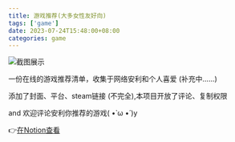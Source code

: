 ```yaml
---
title: 游戏推荐(大多女性友好向)
tags: ['game']
date: 2023-07-24T15:48:00+08:00
categories: game
---
```


![截图展示](https://pic.imgdb.cn/item/64be2c831ddac507cc05b539.jpg)

一份在线的游戏推荐清单，收集于网络安利和个人喜爱 (补充中……)

添加了封面、平台、steam链接 (不完全),本项目开放了评论、复制权限

and 欢迎评论安利你推荐的游戏( •̀ ω •́ )y 


👉[在Notion查看](https://alivebrids.notion.site/alivebrids/2e43b0b9100a45a2bce32edb46a29033?v=5ac242f7b5344f3494dce36249072d48)



